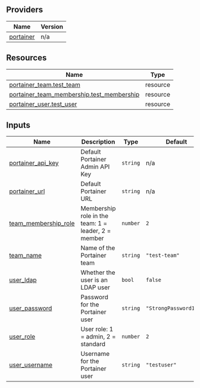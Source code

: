 <!-- BEGIN_TF_DOCS -->


## Providers

| Name | Version |
|------|---------|
| <a name="provider_portainer"></a> [portainer](#provider\_portainer) | n/a |

## Resources

| Name | Type |
|------|------|
| [portainer_team.test_team](https://registry.terraform.io/providers/portainer/portainer/latest/docs/resources/team) | resource |
| [portainer_team_membership.test_membership](https://registry.terraform.io/providers/portainer/portainer/latest/docs/resources/team_membership) | resource |
| [portainer_user.test_user](https://registry.terraform.io/providers/portainer/portainer/latest/docs/resources/user) | resource |

## Inputs

| Name | Description | Type | Default | Required |
|------|-------------|------|---------|:--------:|
| <a name="input_portainer_api_key"></a> [portainer\_api\_key](#input\_portainer\_api\_key) | Default Portainer Admin API Key | `string` | n/a | yes |
| <a name="input_portainer_url"></a> [portainer\_url](#input\_portainer\_url) | Default Portainer URL | `string` | n/a | yes |
| <a name="input_team_membership_role"></a> [team\_membership\_role](#input\_team\_membership\_role) | Membership role in the team: 1 = leader, 2 = member | `number` | `2` | no |
| <a name="input_team_name"></a> [team\_name](#input\_team\_name) | Name of the Portainer team | `string` | `"test-team"` | no |
| <a name="input_user_ldap"></a> [user\_ldap](#input\_user\_ldap) | Whether the user is an LDAP user | `bool` | `false` | no |
| <a name="input_user_password"></a> [user\_password](#input\_user\_password) | Password for the Portainer user | `string` | `"StrongPassword123!"` | no |
| <a name="input_user_role"></a> [user\_role](#input\_user\_role) | User role: 1 = admin, 2 = standard | `number` | `2` | no |
| <a name="input_user_username"></a> [user\_username](#input\_user\_username) | Username for the Portainer user | `string` | `"testuser"` | no |
<!-- END_TF_DOCS -->